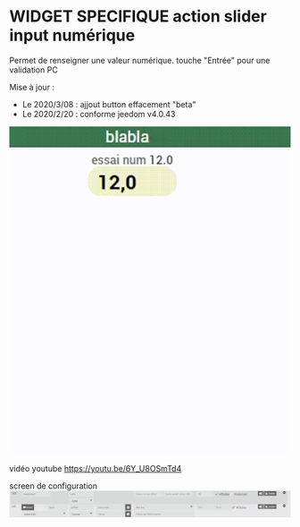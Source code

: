 # WIDGET SPECIFIQUE action slider input numérique

Permet de renseigner une valeur numérique.
touche "Entrée" pour une validation PC

Mise à jour :
- Le 2020/3/08 : ajjout button effacement "beta"
- Le 2020/2/20 : conforme jeedom v4.0.43

<img src="action_input_numb.gif"/>

vidéo youtube
https://youtu.be/6Y_U8OSmTd4


screen de configuration
<img src="curseur input numb.png"/>


